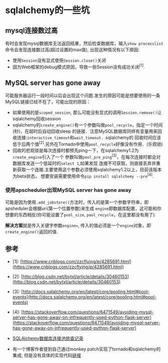# sqlalchemy的一些坑

## mysql连接数过高

有时会发现mysql数据库无法返回结果，然后检查数据库，输入`show processlist`命令会发现连接数过高(超过设置的max值),
出现这种情况有以下原因:

- 使用`Session`没有显式使用`Session.close()`关闭
- 因为Web框架的debug模式原因，导致一些Session没有成功关闭<sup>\[1\]</sup>.

## MySQL server has gone away

可能服务器运行一段时间以后会出现这个问题.发生的原因可能是想要使用的一条MySQL链接已经不在了，可能出现的原因：

- 如果使用的是`scoped_session`, 那么可能没有显式的调用`Session.remove()`让sqlalchemy回收session
- sqlalchemy的`create_engine()`有一个参数叫做`pool_recycle`，指定一个时间(秒)，在超时后自动回收sleep
的链接．注意MySQL数据库同样有变量用来回收连接:`interactive_timeout`和`wait_timeout`．sqlalchemy的
回收时间应该低于后两个值<sup>\[2\]</sup>.另外在Tornado中使用`pool_recycle`好像没有作用．(乐观锁)
- 回收的悲观锁是每次连接时都预先ping一下，在sqlalchemy1.2为`create_engine`引入了一个
参数叫做`pool_pre_ping`<sup>\[3\]</sup>，在每次连接时都会对数据库发送一个低延时的`select 1`,如果发现
连接不可获取，则直接丢弃并重新获取一个连接.主要使用这个参数必须使用sqlalchemy1.2以上，目前该版本为beta状态，
想要安装需要使用命令`pip install sqlalchemy --pre`<sup>\[4\]</sup>.

### 使用apscheduler出现MySQL server has gone away

可能是因为使用`.add_jobstore()`方法时，传入的是第一个参数字符串，即apsheduler会根据uri(第一个位置参数)来生成
`engine`即数据库配置，这可能和你想要的东西相反(你可能设置了`pool_size`, `pool_recycle`，在这里都没有用了).

**解决方案**就是传入关键字参数`engine=`, 传入的值必须是一个`engine`对象，即`create_engine()`返回的值.


 
## 参考

- \[1\]: [https://www.cnblogs.com/zzcflying/p/4285691.html](https://www.cnblogs.com/zzcflying/p/4285691.html)
- \[2\]: [http://blog.csdn.net/bytxl/article/details/30460153](http://blog.csdn.net/bytxl/article/details/30460153)
- \[3\]: [http://docs.sqlalchemy.org/en/latest/core/pooling.html#pool-events](http://docs.sqlalchemy.org/en/latest/core/pooling.html#pool-events)
- \[4\]: [https://stackoverflow.com/questions/6471549/avoiding-mysql-server-has-gone-away-on-infrequently-used-python-flask-server](https://stackoverflow.com/questions/6471549/avoiding-mysql-server-has-gone-away-on-infrequently-used-python-flask-server)

- [SQLAlchemy数据库连接池排查记录](http://amitmatani.com/scoping-sqlalchemys-session-while-using-tornado-dot-gen)
- 有一个博客作者提到自己通过monkey patch实现了tornado和sqlalchemy的集成,
但是没有具体的实现代码[链接](http://amitmatani.com/scoping-sqlalchemys-session-while-using-tornado-dot-gen)
